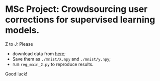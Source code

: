 # MSc Project: Crowdsourcing user corrections for supervised learning models.

Z to J: 
Please
- download data from [here](https://drive.google.com/drive/folders/1LiEqIyZbTOmNKRDHgt-qxTQgyGkJl0Jn?usp=sharing);
- Save them as `./mnist/X.npy` and `./mnist/y.npy`;
- run `reg_main_2.py` to reproduce results.

Good luck!

